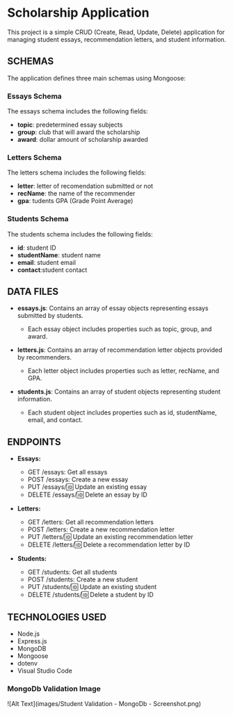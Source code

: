 # Scholarship Application

This project is a simple CRUD (Create, Read, Update, Delete) application for managing student essays, recommendation letters, and student information.

## SCHEMAS

The application defines three main schemas using Mongoose:

### Essays Schema

The essays schema includes the following fields:

- **topic**: predetermined essay subjects
- **group**: club that will award the scholarship
- **award**: dollar amount of scholarship awarded

### Letters Schema

The letters schema includes the following fields:

- **letter**: letter of recomendation submitted or not
- **recName**: the name of the recommender
- **gpa**: tudents GPA (Grade Point Average)

### Students Schema

The students schema includes the following fields:

- **id**: student ID
- **studentName**: student name
- **email**: student email
- **contact**:student contact

## DATA FILES

- **essays.js**: Contains an array of essay objects representing essays submitted by students.

  - Each essay object includes properties such as topic, group, and award.

- **letters.js**: Contains an array of recommendation letter objects provided by recommenders.

  - Each letter object includes properties such as letter, recName, and GPA.

- **students.js**: Contains an array of student objects representing student information.
  - Each student object includes properties such as id, studentName, email, and contact.

## ENDPOINTS

- **Essays:**

  - GET /essays: Get all essays
  - POST /essays: Create a new essay
  - PUT /essays/:id: Update an existing essay
  - DELETE /essays/:id: Delete an essay by ID

- **Letters:**

  - GET /letters: Get all recommendation letters
  - POST /letters: Create a new recommendation letter
  - PUT /letters/:id: Update an existing recommendation letter
  - DELETE /letters/:id: Delete a recommendation letter by ID

- **Students:**
  - GET /students: Get all students
  - POST /students: Create a new student
  - PUT /students/:id: Update an existing student
  - DELETE /students/:id: Delete a student by ID

## TECHNOLOGIES USED

- Node.js
- Express.js
- MongoDB
- Mongoose
- dotenv
- Visual Studio Code

### MongoDb Validation Image
![Alt Text](images/Student Validation - MongoDb - Screenshot.png)

